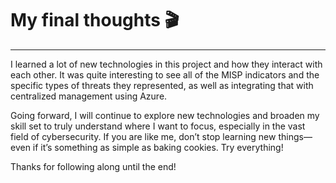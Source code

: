 # My final thoughts 🎬

<hr>

<p>
    I learned a lot of new technologies in this project and how they interact with each other. It was quite interesting to see all of the MISP indicators and the specific types of threats they represented, as well as integrating that with centralized management using Azure. 
</p>

<p>
    Going forward, I will continue to explore new technologies and broaden my skill set to truly understand where I want to focus, especially in the vast field of cybersecurity. If you are like me, don’t stop learning new things—even if it’s something as simple as baking cookies. Try everything! 
</p>

<p>
    Thanks for following along until the end!
</p>

